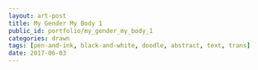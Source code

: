 ```yaml
---
layout: art-post
title: My Gender My Body 1
public_id: portfolio/my_gender_my_body_1
categories: drawn
tags: [pen-and-ink, black-and-white, doodle, abstract, text, trans]
date: 2017-06-03
---
```

